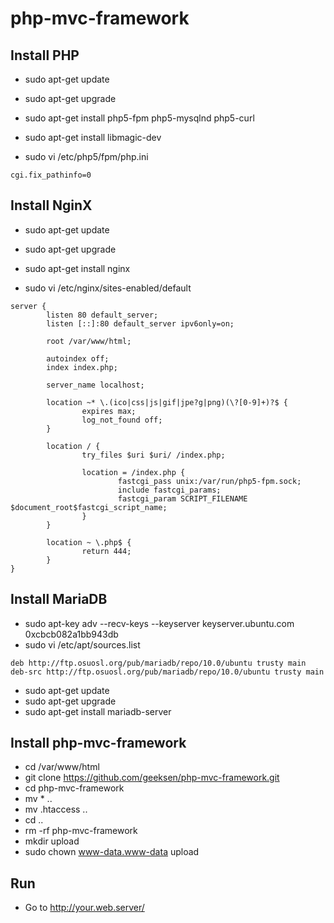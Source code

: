 php-mvc-framework
=================

Install PHP
-----------
* sudo apt-get update
* sudo apt-get upgrade
* sudo apt-get install php5-fpm php5-mysqlnd php5-curl
* sudo apt-get install libmagic-dev

* sudo vi /etc/php5/fpm/php.ini
```
cgi.fix_pathinfo=0
```

Install NginX
--------------
* sudo apt-get update
* sudo apt-get upgrade
* sudo apt-get install nginx

* sudo vi /etc/nginx/sites-enabled/default
```
server {
        listen 80 default_server;
        listen [::]:80 default_server ipv6only=on;

        root /var/www/html;
	
        autoindex off;
        index index.php;

        server_name localhost;

        location ~* \.(ico|css|js|gif|jpe?g|png)(\?[0-9]+)?$ {
                expires max;
                log_not_found off;
        }

        location / {
                try_files $uri $uri/ /index.php;

                location = /index.php {
                        fastcgi_pass unix:/var/run/php5-fpm.sock;
                        include fastcgi_params;
                        fastcgi_param SCRIPT_FILENAME $document_root$fastcgi_script_name;
                }
        }

        location ~ \.php$ {
                return 444;
        }
}
```

Install MariaDB
---------------
* sudo apt-key adv --recv-keys --keyserver keyserver.ubuntu.com 0xcbcb082a1bb943db
* sudo vi /etc/apt/sources.list
```
deb http://ftp.osuosl.org/pub/mariadb/repo/10.0/ubuntu trusty main
deb-src http://ftp.osuosl.org/pub/mariadb/repo/10.0/ubuntu trusty main
```

* sudo apt-get update
* sudo apt-get upgrade
* sudo apt-get install mariadb-server

<!--
Install HandlerSocket
---------------------
* sudo vi /etc/mysql/my.cnf
```
[mysqld]
..
handlersocket_address = 127.0.0.1
handlersocket_port = 9998
handlersocket_port_wr = 9999
```

* mysql -u root -p
* INSTALL PLUGIN handlersocket SONAME 'handlersocket.so';
* exit
* sudo /etc/init.d/mysql restart
* mysql -u root -p
* SHOW PROCESSLIST;
* exit
-->

Install php-mvc-framework
-------------------------
* cd /var/www/html
* git clone https://github.com/geeksen/php-mvc-framework.git
* cd php-mvc-framework
* mv * ..
* mv .htaccess ..
* cd ..
* rm -rf php-mvc-framework
* mkdir upload
* sudo chown www-data.www-data upload

Run
---
* Go to http://your.web.server/
